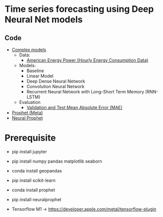 # Time series forecasting using Deep Neural Net models


## Code
- [Complex models](https://github.com/ciCciC/forecastingEcommerceSales/blob/main/notebooks/complex_models_energy.ipynb)
  - Data:
    - [American Energy Power (Hourly Energy Consumption Data)](https://www.kaggle.com/datasets/robikscube/hourly-energy-consumption?resource=download&select=AEP_hourly.csv)
  - Models:
    - Baseline
    - Linear Model
    - Deep Dense Neural Network
    - Convolution Neural Network
    - Recurrent Neural Network with Long-Short Term Memory (RNN-LSTM)
  - Evaluation
    - [Validation and Test Mean Absolute Error (MAE)](https://github.com/ciCciC/forecastingEcommerceSales/blob/main/notebooks/comparison.png)
- [Prophet (Meta)](https://github.com/ciCciC/forecastingEcommerceSales/blob/main/notebooks/r/v2.Rmd)
- [Neural Prophet](https://github.com/ciCciC/forecastingEcommerceSales/blob/main/notebooks/neural_prophet.ipynb)


# Prerequisite
- pip install jupyter
- pip install numpy pandas matplotlib seaborn
- conda install geopandas
- pip install scikit-learn
- conda install prophet
- pip install neuralprophet

- Tensorflow M1 -> https://developer.apple.com/metal/tensorflow-plugin
